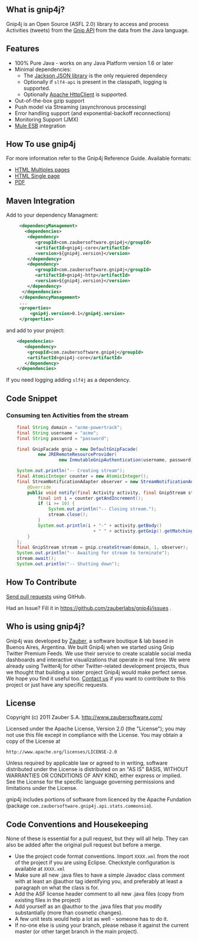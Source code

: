 ## What is gnip4j?

Gnip4j is an Open Source (ASFL 2.0) library to access and process Activities (tweets)
from the [Gnip API](http://docs.gnip.com/w/page/23724581/Gnip-Full-Documentation)
from the data from the Java language.


## Features
   * 100% Pure Java - works on any Java Platform version 1.6 or later 
   * Minimal dependencies: 
      * The [Jackson JSON library](http://jackson.codehaus.org/) is the only requiered dependecy
      * Optionally if `slf4-api` is present in the classpath, logging is supported.
      * Optionally [Apache HttpClient](http://hc.apache.org/httpcomponents-client-ga/) is supported. 
   * Out-of-the-box gzip support
   * Push model via Streaming (asynchronous processing)
   * Error handling support (and exponential-backoff reconnections)
   * Monitoring Support (JMX)
   * [Mule ESB](http://www.mulesoft.org/) integration

## How To use gnip4j

For more information refer to the Gnip4j Reference Guide. Available formats:

 * [HTML Multiples pages](http://code.zaubersoftware.com/gnip4j/reference/current/html/index.html)
 * [HTML Single page](http://code.zaubersoftware.com/gnip4j/reference/current/html_single/index.html)
 * [PDF](http://code.zaubersoftware.com/gnip4j/reference/current/pdf/gnip4j-reference.pdf) 

## Maven Integration

Add to your dependency Managment:

```xml
     <dependencyManagement>
       <dependencies>
        <dependency>
           <groupId>com.zaubersoftware.gnip4j</groupId>
           <artifactId>gnip4j-core</artifactId>
           <version>${gnip4j.version}</version>
        </dependency>
        <dependency>
           <groupId>com.zaubersoftware.gnip4j</groupId>
           <artifactId>gnip4j-http</artifactId>
           <version>${gnip4j.version}</version>
        </dependency>
      </dependencies>
     </dependencyManagement>
     ...
     <properties>
         <gnip4j.version>0.1</gnip4j.version>
     </properties>
```

and add to your project: 

```xml
    <dependencies>
       <dependency>
        <groupId>com.zaubersoftware.gnip4j</groupId>
        <artifactId>gnip4j-core</artifactId>
       </dependency>
    </dependencies>
```

If you need logging adding `slf4j` as a dependency.
 
## Code Snippet

### Consuming ten Activities from the stream
   
```java
    final String domain = "acme-powertrack";
    final String username = "acme";
    final String password = "password";    

    final GnipFacade gnip = new DefaultGnipFacade(
            new JRERemoteResourceProvider(
                    new InmutableGnipAuthentication(username, password)));    

    System.out.println("-- Creating stream");
    final AtomicInteger counter = new AtomicInteger();
    final StreamNotificationAdapter observer = new StreamNotificationAdapter() {
        @Override
        public void notify(final Activity activity, final GnipStream stream) {
            final int i = counter.getAndIncrement();
            if (i >= 10) {
                System.out.println("-- Closing stream.");
                stream.close();
            }
            System.out.println(i + "-" + activity.getBody() 
                                 + " " + activity.getGnip().getMatchingRules());
        }
    };
    final GnipStream stream = gnip.createStream(domain, 1, observer);
    System.out.println("-- Awaiting for stream to terminate");
    stream.await();
    System.out.println("-- Shutting down");
```

## How To Contribute

[Send pull requests](http://help.github.com/pull-requests/) using GitHub.

Had an Issue? Fill it in https://github.com/zauberlabs/gnip4j/issues .

## Who is using gnip4j?

Gnip4j was developed by [Zauber](http://www.zaubersoftware.com/), a software boutique & lab based
in Buenos Aires, Argentina. We built Gnip4j when we started using Gnip Twitter Premium Feeds. 
We use their service to create scalable social media dashboards and interactive visualizations that
operate in real time. We were already using Twitter4j for other Twitter-related development projects, 
thus we thought that building a sister project Gnip4j would make perfect sense. 
We hope you find it useful too. [Contact us](http://www.zaubersoftware.com/en/contact/)
if you want to contribute to this project or just have any specific requests.


## License

Copyright (c) 2011 Zauber S.A. <http://www.zaubersoftware.com/>

Licensed under the Apache License, Version 2.0 (the "License");
you may not use this file except in compliance with the License.
You may obtain a copy of the License at

    http://www.apache.org/licenses/LICENSE-2.0

Unless required by applicable law or agreed to in writing, software
distributed under the License is distributed on an "AS IS" BASIS,
WITHOUT WARRANTIES OR CONDITIONS OF ANY KIND, either express or implied.
See the License for the specific language governing permissions and
limitations under the License.

gnip4j includes portions of software from licenced by the Apache Fundation (package
`com.zaubersoftware.gnip4j.api.stats.commonsio`).

## Code Conventions and Housekeeping

None of these is essential for a pull request, but they will all help.  They
can also be added after the original pull
request but before a merge.

* Use the project code format conventions. Import `XXXX.xml` from the root of
  the project if you are using Eclipse. Checkstyle configuration is available 
  at `XXXX.xml`
* Make sure all new .java files to have a simple Javadoc class comment with at
  least an @author tag identifying you, and preferably at least a paragraph on 
  what the class is for.
* Add the ASF license header comment to all new .java files (copy from existing 
  files in the project)
* Add yourself as an @author to the .java files that you modify substantially
  (more than cosmetic changes).
* A few unit tests would help a lot as well - someone has to do it.
* If no-one else is using your branch, please rebase it against the current
  master (or other target branch in the main project).
